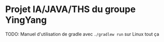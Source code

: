 # Projet IA/JAVA/THS du groupe YingYang
TODO: Manuel d'utilisation de gradle avec `./gradlew run` sur Linux tout ça